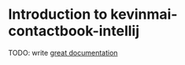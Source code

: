 # Introduction to kevinmai-contactbook-intellij

TODO: write [great documentation](http://jacobian.org/writing/what-to-write/)
